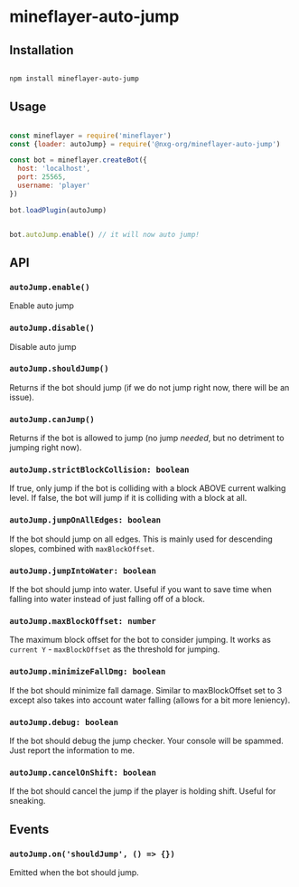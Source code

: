 # mineflayer-auto-jump

<!-- Generate documentation -->

## Installation

```bash

npm install mineflayer-auto-jump

```

## Usage

<!-- refer to the source files in this project for reference -->

```js

const mineflayer = require('mineflayer')
const {loader: autoJump} = require('@nxg-org/mineflayer-auto-jump')

const bot = mineflayer.createBot({
  host: 'localhost',
  port: 25565,
  username: 'player'
})

bot.loadPlugin(autoJump)


bot.autoJump.enable() // it will now auto jump!

```

## API

### `autoJump.enable()`

Enable auto jump

### `autoJump.disable()`

Disable auto jump

### `autoJump.shouldJump()`

Returns if the bot should jump (if we do not jump right now, there will be an issue).

### `autoJump.canJump()`

Returns if the bot is allowed to jump (no jump *needed*, but no detriment to jumping right now).

### `autoJump.strictBlockCollision: boolean`

If true, only jump if the bot is colliding with a block ABOVE current walking level. 
If false, the bot will jump if it is colliding with a block at all.

### `autoJump.jumpOnAllEdges: boolean`

If the bot should jump on all edges. This is mainly used for descending slopes, combined with `maxBlockOffset`.

### `autoJump.jumpIntoWater: boolean`

If the bot should jump into water. Useful if you want to save time when falling into water instead of just falling off of a block.

### `autoJump.maxBlockOffset: number`

The maximum block offset for the bot to consider jumping. It works as `current Y` - `maxBlockOffset` as the threshold for jumping. 

### `autoJump.minimizeFallDmg: boolean`

If the bot should minimize fall damage. Similar to maxBlockOffset set to 3 except also takes into account water falling (allows for a bit more leniency).

### `autoJump.debug: boolean`

If the bot should debug the jump checker. Your console will be spammed. Just report the information to me.

### `autoJump.cancelOnShift: boolean`

If the bot should cancel the jump if the player is holding shift. Useful for sneaking.

## Events

### `autoJump.on('shouldJump', () => {})`

Emitted when the bot should jump.



<!-- 

export const DefaultHandlerKeys: JumpCheckerOpts = {
  strictBlockCollision: true,
  jumpOnAllEdges: false,
  jumpToClearSmallDip: false,
  jumpIntoWater: false,
  maxBlockOffset: 0,
  minimizeFallDmg: false,
  debug: false
};

export interface AutoJumperOpts {
  enabled: boolean;
  cancelOnShift: boolean;
}

export const DefaultKeys: AutoJumperOpts = {
  enabled: false,
  cancelOnShift: false
};


export const DefaultHandlerKeys: JumpCheckerOpts = {
  jumpOnAllEdges: false,
  jumpIntoWater: false,
  maxBlockOffset: 0,
  minimizeFallDmg: false,
  debug: false
};

interface AutoJumperEvents {
  shouldJump: () => void;
}

export type AutoJumperEmitter = StrictEventEmitter<EventEmitter, AutoJumperEvents>;


 -->




